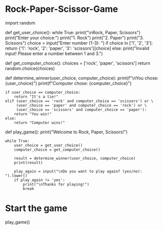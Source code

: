 # Rock-Paper-Scissor-Game
import random

def get_user_choice():
    while True:
        print("\nRock, Paper, Scissors")
        print("Enter your choice:")
        print("1. Rock")
        print("2. Paper")
        print("3. Scissors")
        choice = input("Enter number (1-3): ")
        if choice in ['1', '2', '3']:
            return {'1': 'rock', '2': 'paper', '3': 'scissors'}[choice]
        else:
            print("Invalid input! Please enter a number between 1 and 3.")

def get_computer_choice():
    choices = ['rock', 'paper', 'scissors']
    return random.choice(choices)

def determine_winner(user_choice, computer_choice):
    print(f"\nYou chose: {user_choice}")
    print(f"Computer chose: {computer_choice}")

    if user_choice == computer_choice:
        return "It's a tie!"
    elif (user_choice == 'rock' and computer_choice == 'scissors') or \
         (user_choice == 'paper' and computer_choice == 'rock') or \
         (user_choice == 'scissors' and computer_choice == 'paper'):
        return "You win!"
    else:
        return "Computer wins!"

def play_game():
    print("Welcome to Rock, Paper, Scissors!")

    while True:
        user_choice = get_user_choice()
        computer_choice = get_computer_choice()

        result = determine_winner(user_choice, computer_choice)
        print(result)

        play_again = input("\nDo you want to play again? (yes/no): ").lower()
        if play_again != 'yes':
            print("\nThanks for playing!")
            break

# Start the game
play_game()
